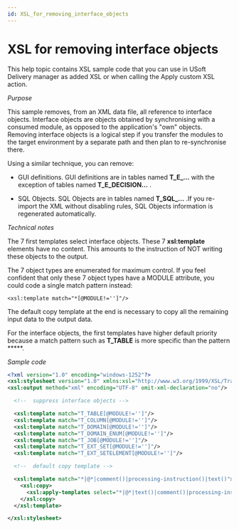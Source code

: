 ```yaml
---
id: XSL_for_removing_interface_objects
---
```


# XSL for removing interface objects

This help topic contains XSL sample code that you can use in USoft Delivery manager as added XSL or when calling the Apply custom XSL action.

*Purpose*

This sample removes, from an XML data file, all reference to interface objects. Interface objects are objects obtained by synchronising with a consumed module, as opposed to the application's "own" objects. Removing interface objects is a logical step if you transfer the modules to the target environment by a separate path and then plan to re-synchronise there.

Using a similar technique, you can remove:

- GUI definitions. GUI definitions are in tables named **T_E_...** with the exception of tables named **T_E_DECISION...** . 

- SQL Objects. SQL Objects are in tables named **T_SQL_...** .If you re-import the XML without disabling rules, SQL Objects information is regenerated automatically.

*Technical notes*

The 7 first templates select interface objects. These 7 **xsl:template** elements have no content. This amounts to the instruction of NOT writing these objects to the output.

The 7 object types are enumerated for maximum control. If you feel confident that only these 7 object types have a MODULE attribute, you could code a single match pattern instead:

```
<xsl:template match="*[@MODULE!='']"/>
```

The default copy template at the end is necessary to copy all the remaining input data to the output data.

For the interface objects, the first templates have higher default priority because a match pattern such as **T_TABLE** is more specific than the pattern *****.

*Sample code*

```xml
<?xml version="1.0" encoding="windows-1252"?>
<xsl:stylesheet version="1.0" xmlns:xsl="http://www.w3.org/1999/XSL/Transform" >
<xsl:output method="xml" encoding="UTF-8" omit-xml-declaration="no"/>

  <!--  suppress interface objects -->

  <xsl:template match="T_TABLE[@MODULE!='']"/>
  <xsl:template match="T_COLUMN[@MODULE!='']"/>
  <xsl:template match="T_DOMAIN[@MODULE!='']"/>
  <xsl:template match="T_DOMAIN_ENUM[@MODULE!='']"/>
  <xsl:template match="T_JOB[@MODULE!='']"/>
  <xsl:template match="T_EXT_SET[@MODULE!='']"/>
  <xsl:template match="T_EXT_SETELEMENT[@MODULE!='']"/>

  <!--  default copy template -->

  <xsl:template match="*|@*|comment()|processing-instruction()|text()">
    <xsl:copy>
      <xsl:apply-templates select="*|@*|text()|comment()|processing-instruction()"/>
    </xsl:copy>
  </xsl:template>

</xsl:stylesheet>
```

 
